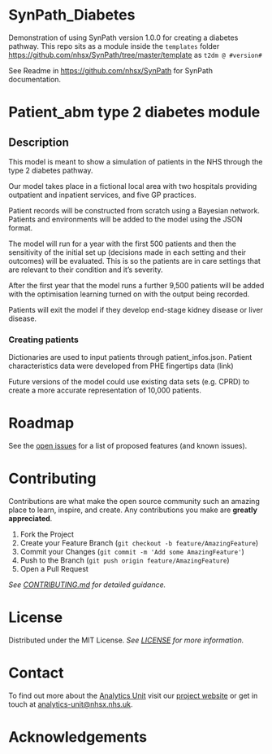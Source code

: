 # SynPath_Diabetes
Demonstration of using SynPath version 1.0.0 for creating a diabetes pathway.  This repo sits as a module inside the `templates` folder https://github.com/nhsx/SynPath/tree/master/template as `t2dm @ #version#`

See Readme in https://github.com/nhsx/SynPath for SynPath documentation.

# Patient_abm type 2 diabetes module

## Description

This model is meant to show a simulation of patients in the NHS through the type 2 diabetes pathway.

Our model takes place in a fictional local area with two hospitals providing outpatient and inpatient services, and five GP practices.

Patient records will be constructed from scratch using a Bayesian network. Patients and environments will be added to the model using the JSON format. 

The model will run for a year with the first 500 patients and then the sensitivity of the initial set up (decisions made in each setting and their outcomes) will be evaluated. This is so the patients are in care settings that are relevant to their condition and it’s severity. 

After the first year that the model runs a further 9,500 patients will be added with the optimisation learning turned on with the output being recorded. 

Patients will exit the model if they develop end-stage kidney disease or liver disease.

### Creating patients

Dictionaries are used to input patients through patient_infos.json. Patient characteristics data were developed from PHE fingertips data (link)

Future versions of the model could use existing data sets (e.g. CPRD) to create a more accurate representation of 10,000 patients.

# Roadmap

See the [open issues](https://github.com/nhsx/SynPath_Diabetes/issues) for a list of proposed features (and known issues).

# Contributing

Contributions are what make the open source community such an amazing place to learn, inspire, and create. Any contributions you make are **greatly appreciated**.

1. Fork the Project
2. Create your Feature Branch (`git checkout -b feature/AmazingFeature`)
3. Commit your Changes (`git commit -m 'Add some AmazingFeature'`)
4. Push to the Branch (`git push origin feature/AmazingFeature`)
5. Open a Pull Request

_See [CONTRIBUTING.md](./CONTRIBUTING.md) for detailed guidance._

# License

Distributed under the MIT License. _See [LICENSE](./LICENSE) for more information._

# Contact

To find out more about the [Analytics Unit](https://www.nhsx.nhs.uk/key-tools-and-info/nhsx-analytics-unit/) visit our [project website](https://nhsx.github.io/AnalyticsUnit/projects.html) or get in touch at [analytics-unit@nhsx.nhs.uk](mailto:analytics-unit@nhsx.nhs.uk).

# Acknowledgements

